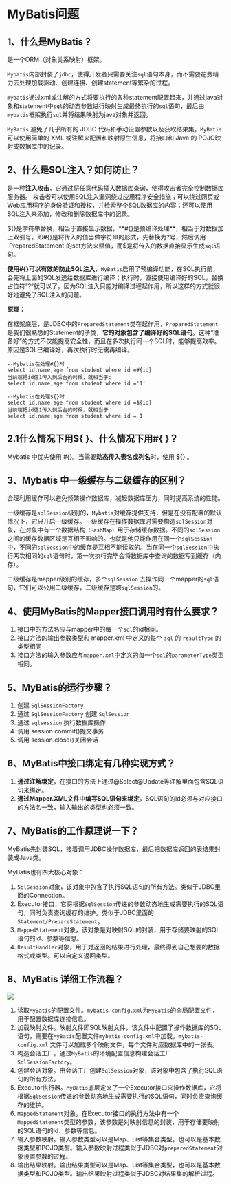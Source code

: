 # MyBatis问题

## 1、什么是MyBatis？

是一个ORM（对象关系映射）框架。

`Mybatis`内部封装了`jdbc`，使得开发者只需要关注`sql`语句本身，而不需要花费精力去处理加载驱动、创建连接、创建statement等繁杂的过程。

`mybatis`通过xml或注解的方式将要执行的各种statement配置起来，并通过java对象和statement中`sql`的动态参数进行映射生成最终执行的`sql`语句，最后由`mybatis`框架执行`sql`并将结果映射为java对象并返回。

`MyBatis` 避免了几乎所有的 JDBC 代码和手动设置参数以及获取结果集。`MyBatis` 可以使用简单的 XML 或注解来配置和映射原生信息，将接口和 Java 的 POJO映射成数据库中的记录。

## 2、什么是SQL注入？如何防止？

是一种**注入攻击**，它通过将任意代码插入数据库查询，使得攻击者完全控制数据库服务器。  攻击者可以使用SQL注入漏洞绕过应用程序安全措施；可以绕过网页或Web应用程序的身份验证和授权，并检索整个SQL数据库的内容；还可以使用SQL注入来添加，修改和删除数据库中的记录。

${}是字符串替换，相当于直接显示数据，**#{}是预编译处理**，相当于对数据加上双引号。即#{}是将传入的值当做字符串的形式，先替换为?号，然后调用`PreparedStatement`的set方法来赋值，而$是将传入的数据直接显示生成`sql`语句。

**使用#{}可以有效的防止SQL注入**，`MyBatis`启用了预编译功能，在SQL执行前，会先将上面的SQL发送给数据库进行编译；执行时，直接使用编译好的SQL，替换占位符“?”就可以了。因为SQL注入只能对编译过程起作用，所以这样的方式就很好地避免了SQL注入的问题。

**原理：**

在框架底层，是JDBC中的`PreparedStatement`类在起作用，`PreparedStatement`是我们很熟悉的Statement的子类，**它的对象包含了编译好的SQL语句**。这种“准备好”的方式不仅能提高安全性，而且在多次执行同一个SQL时，能够提高效率。原因是SQL已编译好，再次执行时无需再编译。

```mysql
--Mybatis在处理#{}时
select id,name,age from student where id =#{id}
当前端把id值1传入到后台的时候，就相当于:
select id,name,age from student where id ='1'

--Mybatis在处理${}时
select id,name,age from student where id =${id}
当前端把id值1传入到后台的时候，就相当于：
select id,name,age from student where id = 1
```



## 2.1什么情况下用${ }、什么情况下用#{ }？ 

Mybatis 中优先使用 #{}。当需要**动态传入表名或列名**时，使用 ${} 。

## 3、Mybatis 中一级缓存与二级缓存的区别？

合理利用缓存可以避免频繁操作数据库，减轻数据库压力，同时提高系统的性能。

一级缓存是`sqlSession`级别的，`Mybatis`对缓存提供支持，但是在没有配置的默认情况下，它只开启一级缓存。一级缓存在操作数据库时需要构造`sqlSession`对象，在对象中有一个数据结构`（HashMap）`用于存储缓存数据。不同的`sqlSession`之间的缓存数据区域是互相不影响的。也就是他只能作用在同一个`sqlSession`中，不同的`sqlSession`中的缓存是互相不能读取的。当在同一个`sqlSession`中执行两次相同的`sql`语句时，第一次执行完毕会将数据库中查询的数据写到缓存（内存）。

二级缓存是mapper级别的缓存，多个`sqlSession` 去操作同一个mapper的`sql`语句，它们可以公用二级缓存，二级缓存是跨`sqlSession`的。

## 4、使用MyBatis的Mapper接口调用时有什么要求？

1. 接口中的方法名应与mapper中的每一个`sql`的id相同。
2. 接口方法的输出参数类型和 mapper.xml 中定义的每个 `sql` 的 `resultType` 的类型相同
3. 接口方法的输入参数应与`mapper.xml`中定义的每一个`sql`的`parameterType`类型相同。

## 5、MyBatis的运行步骤？

1. 创建 `SqlSessionFactory`
2. 通过 `SqlSessionFactory` 创建 `SqlSession`
3. 通过 `sqlsession` 执行数据库操作
4. 调用 session.commit()提交事务
5. 调用 session.close()关闭会话

## 6、MyBatis中接口绑定有几种实现方式？

1. **通过注解绑定**，在接口的方法上通过@Select@Update等注解里面包含SQL语句来绑定。
2. **通过Mapper.XML文件中编写SQL语句来绑定**，SQL语句的id必须与对应接口的方法名一致，输入输出的类型也必须一致。

## 7、MyBatis的工作原理说一下？

MyBatis先封装SQL，接着调用JDBC操作数据库，最后把数据库返回的表结果封装成Java类。

MyBatis也有四大核心对象：

1. `SqlSession`对象，该对象中包含了执行SQL语句的所有方法。类似于JDBC里面的Connection。
2. Executor接口，它将根据`SqlSession`传递的参数动态地生成需要执行的SQL语句，同时负责查询缓存的维护。类似于JDBC里面的`Statement/PrepareStatement`。
3. `MappedStatement`对象，该对象是对映射SQL的封装，用于存储要映射的SQL语句的id、参数等信息。
4. `ResultHandler`对象，用于对返回的结果进行处理，最终得到自己想要的数据格式或类型。可以自定义返回类型。

## 8、MyBatis 详细工作流程？

![](http://www.mybatis.cn/usr/uploads/2019/10/326517643.png)

1. 读取`MyBatis`的配置文件。`mybatis-config.xml`为`MyBatis`的全局配置文件，用于配置数据库连接信息。
2. 加载映射文件。映射文件即SQL映射文件，该文件中配置了操作数据库的SQL语句，需要在`MyBatis`配置文件`mybatis-config.xml`中加载。`mybatis-config.xml` 文件可以加载多个映射文件，每个文件对应数据库中的一张表。
3. 构造会话工厂。通过`MyBatis`的环境配置信息构建会话工厂`SqlSessionFactory`。
4. 创建会话对象。由会话工厂创建`SqlSession`对象，该对象中包含了执行SQL语句的所有方法。
5. Executor执行器。`MyBatis`底层定义了一个Executor接口来操作数据库，它将根据`SqlSession`传递的参数动态地生成需要执行的SQL语句，同时负责查询缓存的维护。
6. `MappedStatement`对象。在Executor接口的执行方法中有一个`MappedStatement`类型的参数，该参数是对映射信息的封装，用于存储要映射的SQL语句的id、参数等信息。
7. 输入参数映射。输入参数类型可以是Map、List等集合类型，也可以是基本数据类型和POJO类型。输入参数映射过程类似于JDBC对`preparedStatement`对象设置参数的过程。
8. 输出结果映射。输出结果类型可以是Map、List等集合类型，也可以是基本数据类型和POJO类型。输出结果映射过程类似于JDBC对结果集的解析过程。